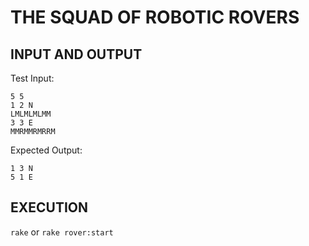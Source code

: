 THE SQUAD OF ROBOTIC ROVERS
======================

INPUT AND OUTPUT
----------------

Test Input:

    5 5
    1 2 N
    LMLMLMLMM
    3 3 E
    MMRMMRMRRM

Expected Output:

    1 3 N
    5 1 E

EXECUTION
---------

`rake` or `rake rover:start`
